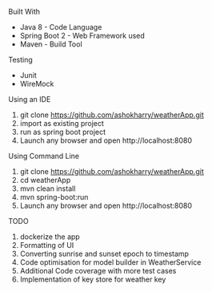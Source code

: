Built With

* Java 8 - Code Language
* Spring Boot 2 - Web Framework used
* Maven - Build Tool

Testing
* Junit
* WireMock

Using an IDE
1. git clone https://github.com/ashokharry/weatherApp.git
2. import as existing project
3. run as spring boot project
4. Launch any browser and open http://localhost:8080

Using Command Line
1. git clone https://github.com/ashokharry/weatherApp.git
2. cd weatherApp
3. mvn clean install
4. mvn spring-boot:run
5. Launch any browser and open http://localhost:8080

TODO
1. dockerize the app
2. Formatting of UI
3. Converting sunrise and sunset epoch to timestamp
4. Code optimisation for model builder in WeatherService
5. Additional Code coverage with more test cases
6. Implementation of key store for weather key


